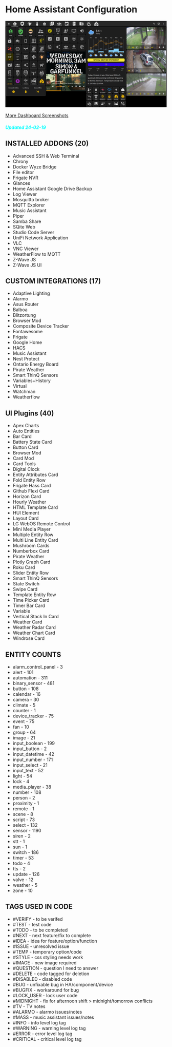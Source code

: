 # Home Assistant Configuration

![Home](https://github.com/jazzyisj/home-assistant-config/blob/master/www/screenshots/browser_home.png)

[More Dashboard Screenshots](https://github.com/jazzyisj/home-assistant-config/wiki)

##### <font color='cyan'>Updated 24-02-19</font>

## INSTALLED ADDONS (20)

- Advanced SSH & Web Terminal
- Chrony
- Docker Wyze Bridge
- File editor
- Frigate NVR
- Glances
- Home Assistant Google Drive Backup
- Log Viewer
- Mosquitto broker
- MQTT Explorer
- Music Assistant
- Piper
- Samba Share
- SQite Web
- Studio Code Server
- UniFi Network Application
- VLC
- VNC Viewer
- WeatherFlow to MQTT
- Z-Wave JS
- Z-Wave JS UI

## CUSTOM INTEGRATIONS (17)

- Adaptive Lighting
- Alarmo
- Asus Router
- Balboa
- Blitzortung
- Browser Mod
- Composite Device Tracker
- Fontawesome
- Frigate
- Google Home
- HACS
- Music Assistant
- Nest Protect
- Ontario Energy Board
- Pirate Weather
- Smart ThinQ Sensors
- Variables+History
- Virtual
- Watchman
- Weatherflow

## UI Plugins (40)

- Apex Charts
- Auto Entities
- Bar Card
- Battery State Card
- Button Card
- Browser Mod
- Card Mod
- Card Tools
- Digital Clock
- Entity Attributes Card
- Fold Entity Row
- Frigate Hass Card
- Github Flexi Card
- Horizon Card
- Hourly Weather
- HTML Template Card
- HUI Element
- Layout Card
- LG WebOS Remote Control
- Mini Media Player
- Multiple Entity Row
- Multi Line Entity Card
- Mushroom Cards
- Numberbox Card
- Pirate Weather
- Plotly Graph Card
- Roku Card
- Slider Entity Row
- Smart ThinQ Sensors
- State Switch
- Swipe Card
- Template Entity Row
- Time Picker Card
- Timer Bar Card
- Variable
- Vertical Stack In Card
- Weather Card
- Weather Radar Card
- Weather Chart Card
- Windrose Card

## ENTITY COUNTS

- alarm_control_panel - 3
- alert - 101
- automation - 311
- binary_sensor - 481
- button - 108
- calendar - 16
- camera - 30
- climate - 5
- counter - 1
- device_tracker - 75
- event - 75
- fan - 10
- group - 64
- image - 21
- input_boolean - 199
- input_button - 2
- input_datetime - 42
- input_number - 171
- input_select - 21
- input_text - 52
- light - 54
- lock - 4
- media_player - 38
- number - 108
- person - 2
- proximity - 1
- remote - 1
- scene - 8
- script - 73
- select - 132
- sensor - 1190
- siren - 2
- stt - 1
- sun - 1
- switch - 186
- timer - 53
- todo - 4
- tts - 2
- update - 126
- valve - 12
- weather - 5
- zone - 10

## TAGS USED IN CODE

- #VERIFY - to be verifed
- #TEST - test code
- #TODO - to be completed
- #NEXT - next feature/fix to complete
- #IDEA - idea for feature/option/function
- #ISSUE - unresolved issue
- #TEMP - temporary option/code
- #STYLE - css styling needs work
- #IMAGE - new image required
- #QUESTION - question I need to answer
- #DELETE - code tagged for deletion
- #DISABLED - disabled code
- #BUG - unfixable bug in HA/component/device
- #BUGFIX - workaround for bug
- #LOCK_USER - lock user code
- #MIDNIGHT - fix for afternoon shift > midnight/tomorrow conflicts
- #TV - TV notes
- #ALARMO - alarmo issues/notes
- #MASS - music assistant issues/notes
- #INFO - info level log tag
- #WARNING - warning level log tag
- #ERROR - error level log tag
- #CRITICAL - critical level log tag
